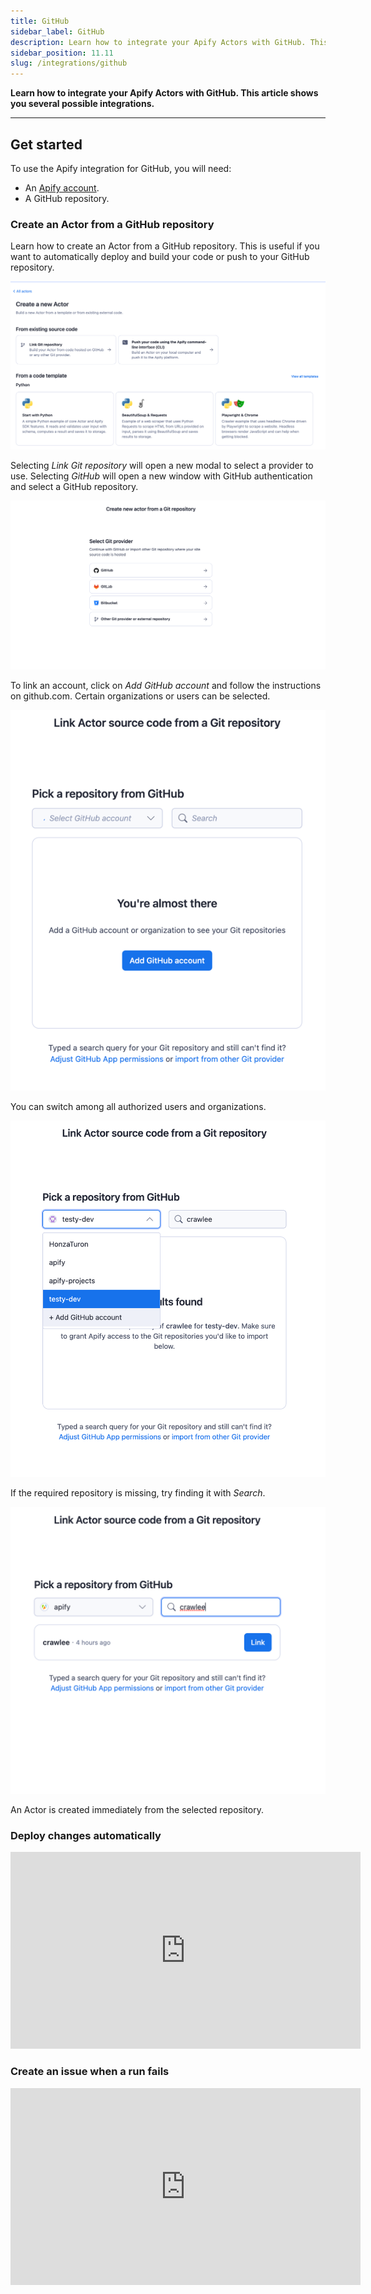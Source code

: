 ```yaml
---
title: GitHub
sidebar_label: GitHub
description: Learn how to integrate your Apify Actors with GitHub. This article shows you how to automatically create an issue in your repo when an Actor run fails.
sidebar_position: 11.11
slug: /integrations/github
---
```


**Learn how to integrate your Apify Actors with GitHub. This article shows you several possible integrations.**

---

## Get started

To use the Apify integration for GitHub, you will need:

- An [Apify account](https://console.apify.com/).
- A GitHub repository.

### Create an Actor from a GitHub repository

Learn how to create an Actor from a GitHub repository. This is useful if you want to automatically deploy and build your code or push to your GitHub repository.

![New Actor page](./images/apify-git-repository.png)

Selecting _Link Git repository_ will open a new modal to select a provider to use.
Selecting _GitHub_ will open a new window with GitHub authentication and select a GitHub repository.

![Git provider select modal](./images/apify-git-provider-select.png)

To link an account, click on _Add GitHub account_ and follow the instructions on github.com. Certain organizations or users can be selected.

![Git repository account select](./images/apify-git-repository-add.png)

You can switch among all authorized users and organizations.

![Git repository account select](./images/apify-git-repository-account.png)

If the required repository is missing, try finding it with _Search_.

![apify-git-repository-search.png](./images/apify-git-repository-search.png)

An Actor is created immediately from the selected repository.

### Deploy changes automatically

<iframe width="560" height="315" src="https://www.youtube-nocookie.com/embed/8QJetr-BYdQ" title="YouTube video player" frameborder="0" allow="accelerometer; autoplay; clipboard-write; encrypted-media; gyroscope; picture-in-picture; web-share" allowfullscreen></iframe>

### Create an issue when a run fails

<iframe width="560" height="315" src="https://www.youtube-nocookie.com/embed/jZUp-rRbayc" title="YouTube video player" frameborder="0" allow="accelerometer; autoplay; clipboard-write; encrypted-media; gyroscope; picture-in-picture; web-share" allowfullscreen></iframe>

